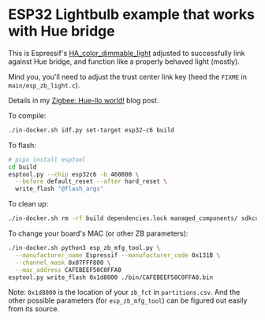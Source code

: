 # ESP32 Lightbulb example that works with Hue bridge

This is Espressif's [HA_color_dimmable_light](https://github.com/espressif/esp-zigbee-sdk/tree/a943a9118e9ad110e2641e1187fd4c5d533f8a06/examples/esp_zigbee_HA_sample/HA_color_dimmable_light)
adjusted to successfully link against Hue bridge, and function
like a properly behaved light (mostly).

Mind you, you'll need to adjust the trust center link key
(heed the `FIXME` in `main/esp_zb_light.c`).

Details in my [Zigbee: Hue-llo world!](https://wejn.org/2025/01/zigbee-hue-llo-world/)
blog post.

To compile:

``` sh
./in-docker.sh idf.py set-target esp32-c6 build
```

To flash:

``` sh
# pipx install esptool
cd build
esptool.py --chip esp32c6 -b 460800 \
  --before default_reset --after hard_reset \
  write_flash "@flash_args"
```

To clean up:

``` sh
./in-docker.sh rm -rf build dependencies.lock managed_components/ sdkconfig
```

To change your board's MAC (or other ZB parameters):

``` sh
./in-docker.sh python3 esp_zb_mfg_tool.py \
  --manufacturer_name Espressif --manufacturer_code 0x131B \
  --channel_mask 0x07FFF800 \
  --mac_address CAFEBEEF50C0FFA0
esptool.py write_flash 0x1d8000 ./bin/CAFEBEEF50C0FFA0.bin
```

Note: `0x1d8000` is the location of your `zb_fct` in `partitions.csv`.
And the other possible parameters (for `esp_zb_mfg_tool`) can be figured
out easily from its source.
